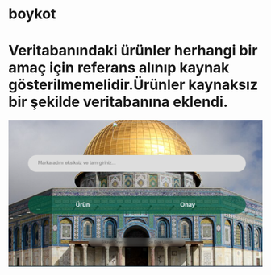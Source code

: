 # boykot

# Veritabanındaki ürünler herhangi bir amaç için referans alınıp kaynak gösterilmemelidir.Ürünler kaynaksız bir şekilde veritabanına eklendi.
![boykot](boykot.PNG)

